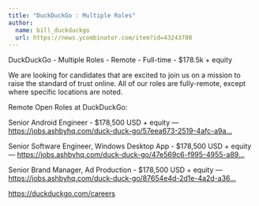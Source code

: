 ```yaml
---
title: "DuckDuckGo : Multiple Roles"
author:
  name: bill_duckduckgo
  url: https://news.ycombinator.com/item?id=43243780
---
```

DuckDuckGo - Multiple Roles - Remote - Full-time - $178.5k + equity

We are looking for candidates that are excited to join us on a mission to raise the standard of trust online. All of our roles are fully-remote, except where specific locations are noted.

Remote Open Roles at DuckDuckGo:

Senior Android Engineer - $178,500 USD + equity — 
<a href="https:&#x2F;&#x2F;jobs.ashbyhq.com&#x2F;duck-duck-go&#x2F;57eea673-2519-4afc-a9af-6b9ae9276b38" rel="nofollow">https:&#x2F;&#x2F;jobs.ashbyhq.com&#x2F;duck-duck-go&#x2F;57eea673-2519-4afc-a9a...</a>

Senior Software Engineer, Windows Desktop App - $178,500 USD + equity — 
<a href="https:&#x2F;&#x2F;jobs.ashbyhq.com&#x2F;duck-duck-go&#x2F;47e569c6-f995-4955-a892-a3829ad0f39b" rel="nofollow">https:&#x2F;&#x2F;jobs.ashbyhq.com&#x2F;duck-duck-go&#x2F;47e569c6-f995-4955-a89...</a>

Senior Brand Manager, Ad Production - $178,500 USD + equity —
<a href="https:&#x2F;&#x2F;jobs.ashbyhq.com&#x2F;duck-duck-go&#x2F;87654e4d-2d1e-4a2d-a365-91e589ab19af&#x2F;application" rel="nofollow">https:&#x2F;&#x2F;jobs.ashbyhq.com&#x2F;duck-duck-go&#x2F;87654e4d-2d1e-4a2d-a36...</a>

<a href="https:&#x2F;&#x2F;duckduckgo.com&#x2F;careers" rel="nofollow">https:&#x2F;&#x2F;duckduckgo.com&#x2F;careers</a>
<JobApplication />
